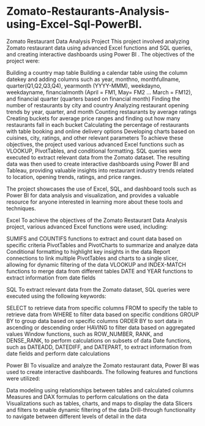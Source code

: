 # Zomato-Restaurants-Analysis-using-Excel-Sql-PowerBI.
Zomato Restaurant Data Analysis Project
This project involved analyzing Zomato restaurant data using advanced Excel functions and SQL queries, and creating interactive dashboards using Power BI . The objectives of the project were:

Building a country map table
Building a calendar table using the column datekey and adding columns such as year, monthno, monthfullname, quarter(Q1,Q2,Q3,Q4), yearmonth (YYYY-MMM), weekdayno, weekdayname, financialmonth (April = FM1, May= FM2 … March = FM12), and financial quarter (quarters based on financial month)
Finding the number of restaurants by city and country
Analyzing restaurant opening trends by year, quarter, and month
Counting restaurants by average ratings
Creating buckets for average price ranges and finding out how many restaurants fall in each bucket
Calculating the percentage of restaurants with table booking and online delivery options
Developing charts based on cuisines, city, ratings, and other relevant parameters
To achieve these objectives, the project used various advanced Excel functions such as VLOOKUP, PivotTables, and conditional formatting. SQL queries were executed to extract relevant data from the Zomato dataset. The resulting data was then used to create interactive dashboards using Power BI and Tableau, providing valuable insights into restaurant industry trends related to location, opening trends, ratings, and price ranges.

The project showcases the use of Excel, SQL, and dashboard tools such as Power BI  for data analysis and visualization, and provides a valuable resource for anyone interested in learning more about these tools and techniques.


Excel
To achieve the objectives of the Zomato Restaurant Data Analysis project, various advanced Excel functions were used, including:

SUMIFS and COUNTIFS functions to extract and count data based on specific criteria
PivotTables and PivotCharts to summarize and analyze data
Conditional formatting to highlight key insights in the data
Report connections to link multiple PivotTables and charts to a single slicer, allowing for dynamic filtering of the data
VLOOKUP and INDEX-MATCH functions to merge data from different tables
DATE and YEAR functions to extract information from date fields


SQL
To extract relevant data from the Zomato dataset, SQL queries were executed using the following keywords:

SELECT to retrieve data from specific columns
FROM to specify the table to retrieve data from
WHERE to filter data based on specific conditions
GROUP BY to group data based on specific columns
ORDER BY to sort data in ascending or descending order
HAVING to filter data based on aggregated values
Window functions, such as ROW_NUMBER, RANK, and DENSE_RANK, to perform calculations on subsets of data
Date functions, such as DATEADD, DATEDIFF, and DATEPART, to extract information from date fields and perform date calculations


Power BI
To visualize and analyze the Zomato restaurant data, Power BI was used to create interactive dashboards. The following features and functions were utilized:

Data modeling using relationships between tables and calculated columns
Measures and DAX formulas to perform calculations on the data
Visualizations such as tables, charts, and maps to display the data
Slicers and filters to enable dynamic filtering of the data
Drill-through functionality to navigate between different levels of detail in the data









